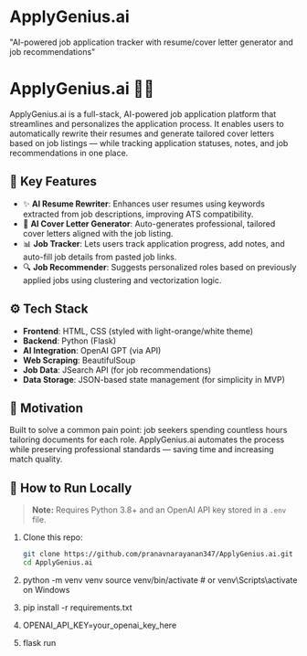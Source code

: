# ApplyGenius.ai
"AI-powered job application tracker with resume/cover letter generator and job recommendations"
# ApplyGenius.ai 💼🚀

ApplyGenius.ai is a full-stack, AI-powered job application platform that streamlines and personalizes the application process. It enables users to automatically rewrite their resumes and generate tailored cover letters based on job listings — while tracking application statuses, notes, and job recommendations in one place.

## 🔑 Key Features

- ✨ **AI Resume Rewriter**: Enhances user resumes using keywords extracted from job descriptions, improving ATS compatibility.
- 📝 **AI Cover Letter Generator**: Auto-generates professional, tailored cover letters aligned with the job listing.
- 📊 **Job Tracker**: Lets users track application progress, add notes, and auto-fill job details from pasted job links.
- 🔍 **Job Recommender**: Suggests personalized roles based on previously applied jobs using clustering and vectorization logic.

## ⚙️ Tech Stack

- **Frontend**: HTML, CSS (styled with light-orange/white theme)
- **Backend**: Python (Flask)
- **AI Integration**: OpenAI GPT (via API)
- **Web Scraping**: BeautifulSoup
- **Job Data**: JSearch API (for job recommendations)
- **Data Storage**: JSON-based state management (for simplicity in MVP)

## 🧠 Motivation

Built to solve a common pain point: job seekers spending countless hours tailoring documents for each role. ApplyGenius.ai automates the process while preserving professional standards — saving time and increasing match quality.

## 🚀 How to Run Locally

> **Note:** Requires Python 3.8+ and an OpenAI API key stored in a `.env` file.

1. Clone this repo:
   ```bash
   git clone https://github.com/pranavnarayanan347/ApplyGenius.ai.git
   cd ApplyGenius.ai
2. python -m venv venv
source venv/bin/activate  # or venv\Scripts\activate on Windows

3. pip install -r requirements.txt

4. OPENAI_API_KEY=your_openai_key_here

5. flask run

